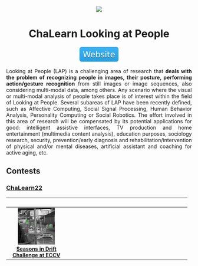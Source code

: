 <div align="center">
<img src="data/chalearn.gif" width="1000">

ChaLearn Looking at People
=============================
<a href="https://chalearnlap.cvc.uab.cat/"><img src="../../data/badge/website.svg"></a>
</div>

<div align="justify">

Looking at People (LAP) is a challenging area of research that **deals with the
problem of recognizing people in images, their posture, performing
action/gesture recognition** from still images or image sequences, also
considering multi-modal data, among others. Any scenario where the visual or
multi-modal analysis of people takes place is of interest within the field of
Looking at People. Several subareas of LAP have been recently defined, such as
Affective Computing, Social Signal Processing, Human Behavior Analysis,
Personality Computing or Social Robotics. The effort involved in this area of
research will be compensated by its potential applications for good: intelligent
assistive interfaces, TV production and home entertainment (multimedia content
analysis), education purposes, sociology research, security, prevention/early
diagnosis and rehabilitation/intervention of physical and/or mental diseases,
artificial assistant and coaching for active aging, etc.

## Contests

### [ChaLearn22](https://chalearnlap.cvc.uab.cat/)

|                                                       <img width=150/>                                                        | <img width=150/> | <img width=150/> |
|:-----------------------------------------------------------------------------------------------------------------------------:|:----------------:|:----------------:|
| [![Track 1](data/chalearn_small.gif)](chalearn22_ltd.md) <br> [**Seasons in Drift<br> Challenge at ECCV**](chalearn22_ltd.md) |                  |                  |

</div>
